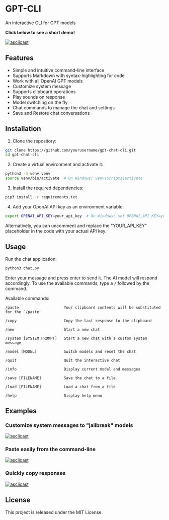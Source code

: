 # GPT-CLI
An interactive CLI for GPT models

**Click below to see a short demo!**

[![asciicast](https://asciinema.org/a/572801.svg)](https://asciinema.org/a/572801)

## Features
* Simple and intuitive command-line interface
* Supports Markdown with syntax-highlighting for code
* Work with all OpenAI GPT models
* Customize system message
* Supports clipboard operations
* Play sounds on response
* Model switching on the fly
* Chat commands to manage the chat and settings
* Save and Restore chat conversations

## Installation
1. Clone the repository:
```bash
git clone https://github.com/yourusername/gpt-chat-cli.git
cd gpt-chat-cli
```

2. Create a virtual environment and activate it:
```bash
python3 -m venv venv
source venv/bin/activate  # On Windows: venv\Scripts\activate
```

3. Install the required dependencies:
```bash
pip3 install -r requirements.txt
```

4. Add your OpenAI API key as an environment variable:
```bash
export OPENAI_API_KEY=your_api_key  # On Windows: set OPENAI_API_KEY=your_api_key
```

Alternatively, you can uncomment and replace the "YOUR_API_KEY" placeholder in the code with your actual API key.

## Usage
Run the chat application:
```bash
python3 chat.py
```

Enter your message and press enter to send it. The AI model will respond accordingly. To use the available commands, type a `/` followed by the command.

Available commands:
```
/paste                    Your clipboard contents will be substituted for the `/paste`

/copy                     Copy the last response to the clipboard

/new                      Start a new chat

/system [SYSTEM PROMPT]   Start a new chat with a custom system message

/model [MODEL]            Switch models and reset the chat

/quit                     Quit the interactive chat

/info                     Display current model and messages

/save [FILENAME]          Save the chat to a file

/load [FILENAME]          Load a chat from a file

/help                     Display help menu
```


## Examples


### Customize system messages to "jailbreak" models

[![asciicast](https://asciinema.org/a/iQHmpE9qKKeJ0lWphlwUEI4VE.svg)](https://asciinema.org/a/iQHmpE9qKKeJ0lWphlwUEI4VE)


### Paste easily from the command-line

[![asciicast](https://asciinema.org/a/GQPq0nWtGyF9uXGiJ6MMGhQMX.svg)](https://asciinema.org/a/GQPq0nWtGyF9uXGiJ6MMGhQMX)

### Quickly copy responses

[![asciicast](https://asciinema.org/a/SHTVLa7xUjF94kTpTJPAochG2.svg)](https://asciinema.org/a/SHTVLa7xUjF94kTpTJPAochG2)

## License
This project is released under the MIT License.
